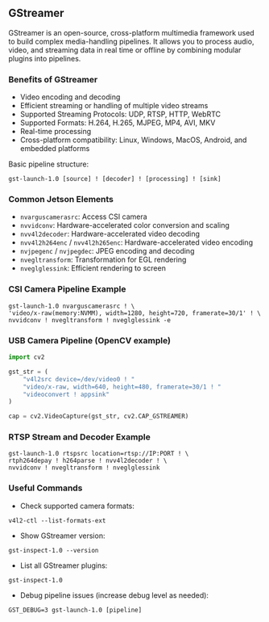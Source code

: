 ## GStreamer

GStreamer is an open-source, cross-platform multimedia framework used to build complex media-handling pipelines.
It allows you to process audio, video, and streaming data in real time or offline by combining modular plugins into pipelines.

### Benefits of GStreamer

- Video encoding and decoding
- Efficient streaming or handling of multiple video streams
- Supported Streaming Protocols: UDP, RTSP, HTTP, WebRTC
- Supported Formats: H.264, H.265, MJPEG, MP4, AVI, MKV
- Real-time processing
- Cross-platform compatibility: Linux, Windows, MacOS, Android, and embedded platforms

Basic pipeline structure:

```
gst-launch-1.0 [source] ! [decoder] ! [processing] ! [sink]
```

### Common Jetson Elements

- `nvarguscamerasrc`: Access CSI camera
- `nvvidconv`: Hardware-accelerated color conversion and scaling
- `nvv4l2decoder`: Hardware-accelerated video decoding
- `nvv4l2h264enc` / `nvv4l2h265enc`: Hardware-accelerated video encoding
- `nvjpegenc` / `nvjpegdec`: JPEG encoding and decoding
- `nvegltransform`: Transformation for EGL rendering
- `nveglglessink`: Efficient rendering to screen

### CSI Camera Pipeline Example

```
gst-launch-1.0 nvarguscamerasrc ! \
'video/x-raw(memory:NVMM), width=1280, height=720, framerate=30/1' ! \
nvvidconv ! nvegltransform ! nveglglessink -e
```

### USB Camera Pipeline (OpenCV example)

```python
import cv2

gst_str = (
    "v4l2src device=/dev/video0 ! "
    "video/x-raw, width=640, height=480, framerate=30/1 ! "
    "videoconvert ! appsink"
)

cap = cv2.VideoCapture(gst_str, cv2.CAP_GSTREAMER)
```

### RTSP Stream and Decoder Example

```
gst-launch-1.0 rtspsrc location=rtsp://IP:PORT ! \
rtph264depay ! h264parse ! nvv4l2decoder ! \
nvvidconv ! nvegltransform ! nveglglessink
```

### Useful Commands

- Check supported camera formats:

```
v4l2-ctl --list-formats-ext
```

- Show GStreamer version:

```
gst-inspect-1.0 --version
```

- List all GStreamer plugins:

```
gst-inspect-1.0
```

- Debug pipeline issues (increase debug level as needed):

```
GST_DEBUG=3 gst-launch-1.0 [pipeline]
```
